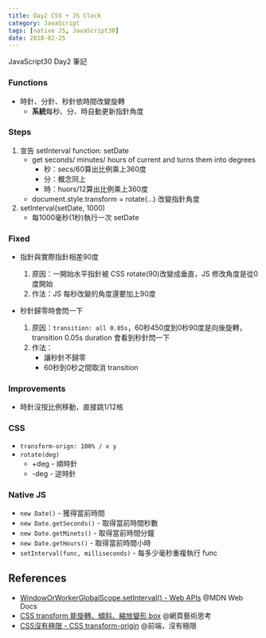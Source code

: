 ```yaml
---
title: Day2 CSS + JS Clock
category: JavaScript
tags: [native JS, JavaScript30]
date: 2018-02-25
---
```

JavaScript30 Day2 筆記
<!--more-->

### Functions
- 時針、分針、秒針依時間改變旋轉
  - **系統**每秒、分、時自動更新指針角度


### Steps
1. 宣告 setInterval function: setDate
    - get seconds/ minutes/ hours of current and turns them into degrees
      - 秒：secs/60算出比例乘上360度
      - 分：概念同上
      - 時：huors/12算出比例乘上360度
    - document.style.transform = rotate(...) 改變指針角度
2. setInterval(setDate, 1000)
    -  每1000毫秒(1秒)執行一次 setDate


### Fixed
- 指針與實際指針相差90度
  1. 原因：一開始水平指針被 CSS rotate(90)改變成垂直，JS 修改角度是從0度開始
  2. 作法：JS 每秒改變的角度還要加上90度

- 秒針歸零時會閃一下
  1. 原因：`transition: all 0.05s`，60秒450度到0秒90度是向後旋轉， transition 0.05s duration 會看到秒針閃一下
  2. 作法：
      - 讓秒針不歸零
      - 60秒到0秒之間取消 transition

### Improvements
  - 時針沒按比例移動，直接跳1/12格

### CSS
  - `transform-orign: 100% / x y`
  - `rotate(deg)`
    - +deg - 順時針
    - -deg - 逆時針

### Native JS
  - `new Date()` - 獲得當前時間
  - `new Date.getSeconds()` - 取得當前時間秒數
  - `new Date.getMinets()` - 取得當前時間分鐘
  - `new Date.getHours()` - 取得當前時間小時
  - `setInterval(func, milliseconds)` - 每多少毫秒重複執行 func

  
## References
- [WindowOrWorkerGlobalScope.setInterval() - Web APIs](https://developer.mozilla.org/en-US/docs/Web/API/WindowOrWorkerGlobalScope/setInterval) @MDN Web Docs
- [CSS transform 能旋轉、傾斜、縮放變形 box](http://boohover.pixnet.net/blog/post/35341387
) @網頁藝術思考
- [CSS沒有極限 - CSS transform-origin](https://wcc723.github.io/css/2013/10/10/css-transform-origin/) @前端，沒有極限
